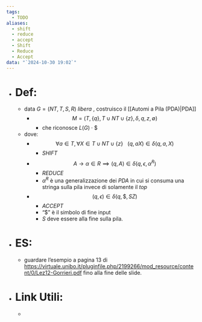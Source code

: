 ```yaml
---
tags:
  - TODO
aliases:
  - shift
  - reduce
  - accept
  - Shift
  - Reduce
  - Accept
data: "`2024-10-30 19:02`"
---
```

- # Def:
	- data $G=(NT, T, S, R)$ *libera*  , costruisco il [[Automi a Pila (PDA)|PDA]] 
		- $$M=(T, \{q\}, T\cup NT\cup \{z\}, \delta,q, z, \emptyset)$$
			- che riconosce $L(G)\cdot {\$}$  
	- dove:
		- $$\forall a\in T, \forall X\in T\cup NT\cup \{z\} \ \ \ (q,aX)\in \delta(q,a,X)$$
			- *SHIFT* 
		- $$A\to \alpha \in R \implies (q, A)\in \delta(q,\epsilon, \alpha^{R})$$
			- _REDUCE_
			- $\alpha^{R}$ è una generalizzazione dei *PDA* in cui si consuma una stringa sulla pila invece di solamente il _top_   
		- $$(q, \epsilon)\in \delta(q,{\$}, SZ)$$
			- _ACCEPT_ 
			- “$” è il simbolo di fine input
			- $S$ deve essere alla fine sulla pila.
- # ES:
	- guardare l’esempio a pagina 13 di https://virtuale.unibo.it/pluginfile.php/2199266/mod_resource/content/0/Lez12-Gorrieri.pdf fino alla fine delle slide.
- # Link Utili:
	- 